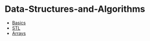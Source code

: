 # Data-Structures-and-Algorithms
* [Basics](Data-Structures-and-Algorithms/tree/main/Basics)
* [STL](Data-Structures-and-Algorithms/tree/main/STL)
* [Arrays](Data-Structures-and-Algorithms/tree/main/Arrays)



